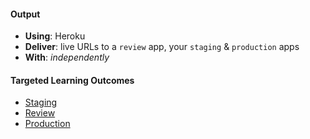 #### Output
- **Using**: Heroku
- **Deliver**: live URLs to a `review` app, your `staging` & `production` apps
- **With**: *independently*

#### Targeted Learning Outcomes
- [Staging](https://book-switch-staging.herokuapp.com/)
- [Review](https://book-switch-staging-pr-12.herokuapp.com/)
- [Production](https://book-switch-production.herokuapp.com/)